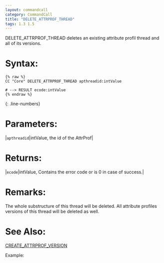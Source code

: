 ```yaml
---
layout: commandcall
category: CommandCall
title: "DELETE_ATTRPROF_THREAD"
tags: 1.3 1.5
---
```


DELETE_ATTRPROF_THREAD deletes an existing attribute profil thread and all of its versions.

# Syntax:  

```adoscript
{% raw %}
CC "Core" DELETE_ATTRPROF_THREAD apthreadid:intValue 

# --> RESULT ecode:intValue
{% endraw %}
```
{: .line-numbers}

# Parameters:  

|`apthreadid`|intValue, the id of the AttrProf|

# Returns:  

|`ecode`|intValue, Contains the error code or is 0 in case of success.|

# Remarks:

The whole substructure of this thread will be deleted. All attribute profiles versions of this thread will be deleted as well.

# See Also:  

[CREATE_ATTRPROF_VERSION](create_attrprof_version.html "CREATE_ATTRPROF_VERSION")  


Example:


